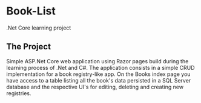 # Book-List
 .Net Core learning project

## The Project
Simple ASP.Net Core web application using Razor pages build during the learning process of .Net and C#. 
The application consists in a simple CRUD implementation for a book registry-like app. On the Books index page you have access to a table listing all the book's data persisted in a SQL Server database and the respective UI's for editing, deleting and creating new registries.
